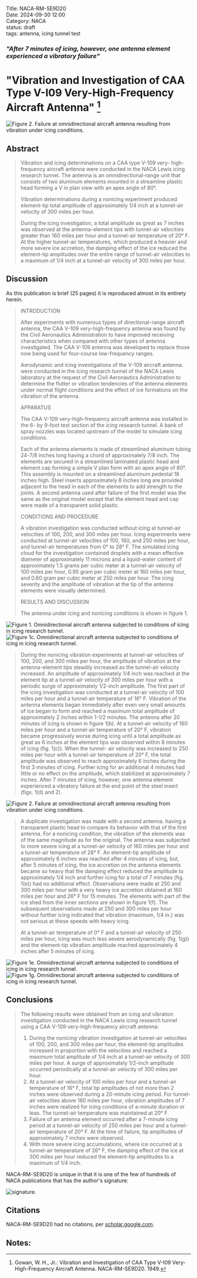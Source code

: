 Title: NACA-RM-SE9D20  
Date: 2024-09-30 12:00  
Category: NACA  
status: draft  
tags: antenna, icing tunnel test     

### _"After 7 minutes of icing, however, one antenna element experienced a vibratory failure"_  

# "Vibration and Investigation of CAA Type V-I09 Very-High-Frequency Aircraft Antenna" [^1]  

![Figure 2. Failure at omnidirectional aircraft antenna resulting from vibration under
icing conditions.](/images%2FNACA-RM-SE9D20%2FFigure%202.png)
 
## Abstract  
 
> Vibration and icing determinations on a CAA type V-109 very- 
high-frequency aircraft antenna were conducted in the NACA Lewis 
icing research tunnel. The antenna is an omnidirectional-range unit 
that consists of two aluminum elements mounted in a streamline 
plastic head forming a V in plan view with an apex angle of 80°.
> 
> Vibration determinations during a nonicing experiment produced 
element-tip total amplitude of approximately 1/4 inch at a tunnel-air 
velocity of 300 miles per hour.
> 
> During the icing investigation, a total amplitude as great as 
7 inches was observed at the antenna-element tips with tunnel-air 
velocities greater than 160 miles per hour and a tunnel-air temperature 
of 20° F. At the higher tunnel-air temperatures, which produced a 
heavier and more severe ice accretion, the damping effect of 
the ice reduced the element-tip amplitudes over the entire range of 
tunnel-air velocities to a maximum of 1/4 inch at a tunnel-air 
velocity of 300 miles per hour.

## Discussion  

As this publication is brief (25 pages) it is reproduced 
almost in its entirety herein. 

>INTRODUCTION
> 
> After experiments with numerous types of directional-range aircraft 
antenna, the CAA V-109 very-high-frequency antenna was
found by the Civil Aeronautics Administration to have improved
receiving characteristics when compared with other types of antenna
investigated. The CAA V-109 antenna was developed to replace those
now being used for four-course low-frequency ranges.
> 
> Aerodynamic and icing investigations of the V-109 aircraft
antenna. were conducted in the icing research tunnel of the NACA
Lewis laboratory at the request of the Civil Aeronautics Administration 
to determine the flutter or vibration tendencies of the
antenna elements under normal flight conditions and the effect of
ice formations on the vibration of the antenna.
> 
> APPARATUS
> 
> The CAA V-109 very-high-frequency aircraft antenna was
installed in the 6- by 9-foot test section of the icing research
tunnel. A bank of spray nozzles was located upstream of the model
to simulate icing conditions.
> 
> Each of the antenna elements is made of streamlined aluminum
tubing 24-7/8 inches long having a chord of approximately 7/8 inch.
The elements are secured in a streamlined laminated plastic head
and element cap forming a simple V plan form with an apex angle
of 80°. This assembly is mounted on a streamlined aluminum pedestal 
18 inches high. Steel inserts approximately 8 inches long
are provided adjacent to the head in each of the elements to add
strength to the joints. A second antenna used after failure of the
first model was the same as the original model except that the element 
head and cap were made of a transparent solid plastic.
> 
> CONDITIONS AND PROCEDURE
> 
> A vibration investigation was conducted without icing at
tunnel-air velocities of 100, 200, and 300 miles per hour. Icing
experiments were conducted at tunnel-air velocities of 100, 160,
and 250 miles per hour, and tunnel-air temperatures from 0° to
28° F. The simulated icing cloud for the investigation contained
droplets with a mean effective diameter of approximately 11 microns
and a liquid-water content of approximately 1.5 grams per cubic
meter at a tunnel-air velocity of 100 miles per hour, 0.95 gram
per cubic meter at 160 miles per hour, and 0.60 gram per cubic
meter at 250 miles per hour. The icing severity and the amplitude
of vibration at the tip of the antenna elements were visually
determined.
> 
> RESULTS AND DISCUSSION
> 
> The antenna under icing and nonicing conditions is shown in
figure 1.

![Figure 1. Omnidirectional aircraft antenna subjected to conditions of icing in icing research tunnel.](/images%2FNACA-RM-SE9D20%2FFigure%201.png)  
![Figure 1c. Omnidirectional aircraft antenna subjected to conditions of icing in icing research tunnel.](/images%2FNACA-RM-SE9D20%2FFigure%201c.png)  

>During the nonicing vibration experiments at tunnel-air velocities 
of 100, 200, and 300 miles per hour, the amplitude of vibration 
at the antenna-element tips steadily increased as the tunnel-air 
velocity increased. An amplitude of approximately 1/4 inch was
reached at the element tip at a tunnel-air velocity of 300 miles
per hour with a periodic surge of approximately 1/2-inch amplitude.
The first part of the icing investigation was conducted at a
tunnel-air velocity of 100 miles per hour and a tunnel-air temperature 
of 16° F. Vibration of the antenna elements began immediately
after even very small amounts of ice began to form and reached a
maximum total amplitude of approximately 2 inches within 1-1/2 minutes.
The antenna after 20 minutes of icing is shown in figure 1(b). At
a tunnel-air velocity of 160 miles per hour and a tunnel-air temperature 
of 20° F, vibration became progressively worse during icing
until a total amplitude as great as 6 inches at the element tips
was observed within 8 minutes of icing (fig. 1(c)). When the tunnel-
air velocity was increased to 250 miles per hour with a tunnel-air
temperature of 20° F, the total amplitude was observed to reach
approximately 6 inches during the first 3 minutes of icing. Further
icing for an additional 4 minutes had little or no effect on the
amplitude, which stabilized at approximately 7 inches. After 7 minutes 
of icing, however, one antenna element experienced a vibratory
failure at the end point of the steel insert (figs. 1(d) and 2).  

![Figure 2. Failure at omnidirectional aircraft antenna resulting from vibration under
icing conditions.](/images%2FNACA-RM-SE9D20%2FFigure%202.png)

>A duplicate investigation was made with a second antenna. having
a transparent plastic head to compare its behavior with that of the
first antenna. For a nonicing condition, the vibration of the elements 
was of the same magnitude as for the original. The antenna
was subjected to more severe icing at a tunnel-air velocity of
160 miles per hour and a tunnel-air temperature of 28° F. An
element-tip amplitude of approximately 6 inches was reached after
4 minutes of icing, but, after 5 minutes of icing, the ice accretion 
on the antenna elements became so heavy that the damping
effect reduced the amplitude to approximately 1/4 inch and further
icing for a total of 7 minutes (fig. 1(e)) had no additional effect.
Observations were made at 250 and 300 miles per hour with a
very heavy ice accretion obtained at 160 miles per hour and 26° F
for 15 minutes. The elements with part of the ice shed from the
inner sections are shown in figure 1(f). The subsequent observations
made at 250 and 300 miles per hour without further icing indicated
that vibration (maximum, 1/4 in.) was not serious at these speeds
with heavy icing.
> 
> At a tunnel-air temperature of 0° F and a tunnel-air velocity 
of 250 miles per hour, icing was much less severe aerodynamically 
(fig. 1(g)) and the element-tip vibration amplitude reached 
approximately 4 inches after 5 minutes of icing.

![Figure 1e. Omnidirectional aircraft antenna subjected to conditions of icing in icing research tunnel.](/images%2FNACA-RM-SE9D20%2FFigure%201e.png)  
![Figure 1g. Omnidirectional aircraft antenna subjected to conditions of icing in icing research tunnel.](/images%2FNACA-RM-SE9D20%2FFigure%201g.png)  

## Conclusions  

>The following results were obtained from an icing and vibration 
investigation conducted in the NACA Lewis icing research tunnel 
using a CAA V-109 very-high-frequency aircraft antenna:  
>1. During the nonicing vibration investigation at tunnel-air
velocities of 100, 200, and 300 miles per hour, the element-tip
amplitudes increased in proportion with the velocities and reached
a maximum total amplitude of 1/4 inch at a tunnel-air velocity of
300 miles per hour. A surge of approximately 1/2-inch amplitude
occurred periodically at a tunnel-air velocity of 300 miles per
hour.  
>2. At a tunnel-air velocity of 100 miles per hour and a tunnel-air 
temperature of 16° F, total tip amplitudes of not more than
2 inches were observed during a 20-minute icing period. For tunnel-air 
velocities above 160 miles per hour, vibration amplitudes of
7 inches were realized for icing conditions of a-minute duration or
leas. The tunnel-air temperature was maintained at 20° F.  
>3. Failure of an antenna element occurred after a 7-minute
icing period at a tunnel-air velocity of 250 miles per hour and a
tunnel-air temperature of 20° F. At the time of failure, tip
amplitudes of approximately 7 inches were observed.  
>4. With more severe icing accumulations, where ice occurred at
a tunnel-air temperature of 26° F, the damping effect of the ice at
300 miles per hour reduced the element-tip amplitudes to a maximum
of 1/4 inch.

NACA-RM-SE9D20 is unique in that it is one of the few of hundreds of NACA publications 
that has the author's signature:  

![signature.](/images%2FNACA-RM-SE9D20%2Fsignature.png)  

## Citations  

NACA-RM-SE9D20 had no citations, per [scholar.google.com](https://scholar.google.com/scholar?hl=en&as_sdt=0%2C48&q=NACA-RM-SE9D20&btnG=).  

## Notes:  

[^1]: Gowan, W. H., Jr.: Vibration and Investigation of CAA Type V-I09 Very-High-Frequency Aircraft Antenna. NACA-RM-SE9D20. 1949.  
